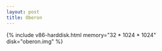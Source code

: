 ```yaml
---
layout: post
title: Oberon
---
```

{% include v86-harddisk.html memory="32 * 1024 * 1024" disk="oberon.img" %}